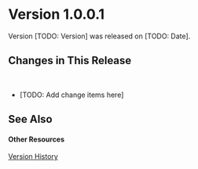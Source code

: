 # Version 1.0.0.1

Version [TODO: Version] was released on [TODO: Date].



## Changes in This Release
&nbsp;<ul><li>
[TODO: Add change items here]</li></ul>

## See Also


#### Other Resources
<a href="0fdaf944-e692-4a93-be01-2ffbe9592622">Version History</a><br />
